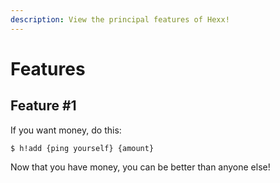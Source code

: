 ```yaml
---
description: View the principal features of Hexx!
---
```


# Features

## Feature \#1

If you want money, do this:

```
$ h!add {ping yourself} {amount}
```

Now that you have money, you can be better than anyone else!



